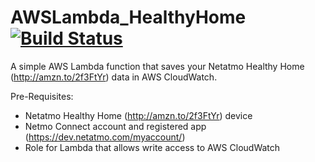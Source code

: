 # AWSLambda_HealthyHome [![Build Status](https://travis-ci.org/chriselsen/AWSLambda_HealthyHome.svg?branch=master)](https://travis-ci.org/chriselsen/AWSLambda_HealthyHome)
A simple AWS Lambda function that saves your Netatmo Healthy Home (http://amzn.to/2f3FtYr) data in AWS CloudWatch.

Pre-Requisites:
* Netatmo Healthy Home (http://amzn.to/2f3FtYr) device
* Netmo Connect account and registered app (https://dev.netatmo.com/myaccount/)
* Role for Lambda that allows write access to AWS CloudWatch
